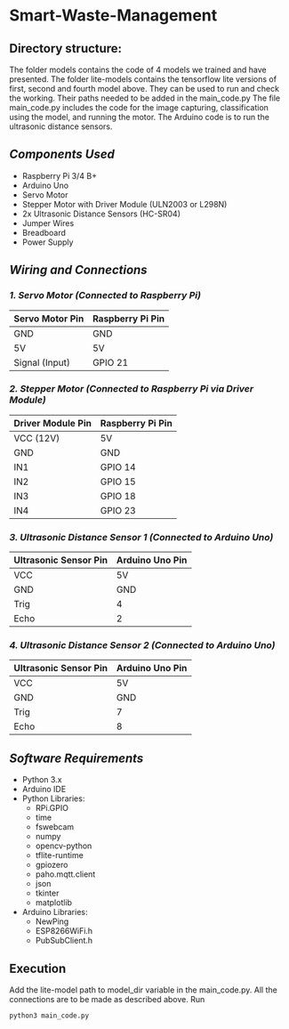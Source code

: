 # Smart-Waste-Management

## Directory structure:
  The folder models contains the code of 4 models we trained and have presented.
  The folder lite-models contains the tensorflow lite versions of first, second and fourth model above. They can be used to run and check the working. Their paths needed to be added in the main\_code.py
  The file main_code.py includes the code for the image capturing, classification using the model, and running the motor.
  The Arduino code is to run the ultrasonic distance sensors.
## *Components Used*
- Raspberry Pi 3/4 B+
- Arduino Uno
- Servo Motor
- Stepper Motor with Driver Module (ULN2003 or L298N)
- 2x Ultrasonic Distance Sensors (HC-SR04)
- Jumper Wires
- Breadboard
- Power Supply

## *Wiring and Connections*

### *1. Servo Motor (Connected to Raspberry Pi)*
| Servo Motor Pin | Raspberry Pi Pin |
|-----------------|------------------|
| GND             | GND              |
| 5V              | 5V               |
| Signal (Input)  | GPIO 21          |

### *2. Stepper Motor (Connected to Raspberry Pi via Driver Module)*
| Driver Module Pin | Raspberry Pi Pin |
|-------------------|------------------|
| VCC (12V)         | 5V               |
| GND               | GND              |
| IN1               | GPIO 14          |
| IN2               | GPIO 15          |
| IN3               | GPIO 18          |
| IN4               | GPIO 23          |

### *3. Ultrasonic Distance Sensor 1 (Connected to Arduino Uno)*
| Ultrasonic Sensor Pin | Arduino Uno Pin |
|-----------------------|-----------------|
| VCC                   | 5V              |
| GND                   | GND             |
| Trig                  | 4               |
| Echo                  | 2               |

### *4. Ultrasonic Distance Sensor 2 (Connected to Arduino Uno)*
| Ultrasonic Sensor Pin | Arduino Uno Pin |
|-----------------------|-----------------|
| VCC                   | 5V              |
| GND                   | GND             |
| Trig                  | 7               |
| Echo                  | 8               |

## *Software Requirements*
- Python 3.x
- Arduino IDE
- Python Libraries:
  - RPi.GPIO
  - time
  - fswebcam
  - numpy
  - opencv-python
  - tflite-runtime
  - gpiozero
  - paho.mqtt.client
  - json
  - tkinter
  - matplotlib
- Arduino Libraries:
  - NewPing
  - ESP8266WiFi.h
  - PubSubClient.h

## Execution
Add the lite-model path to model_dir variable in the main_code.py.
All the connections are to be made as described above.
Run 
```bash
python3 main_code.py
      
